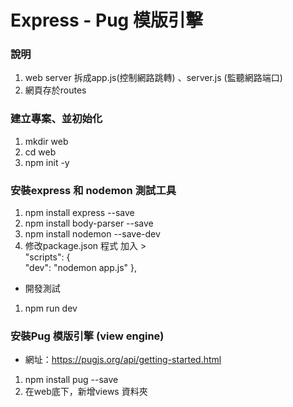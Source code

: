 # Express - Pug 模版引擊
### 說明
1. web server 拆成app.js(控制網路跳轉) 、server.js (監聽網路端口) 
2. 網頁存於routes 


### 建立專案、並初始化
1. mkdir web  
2. cd web
3. npm init -y

### 安裝express 和 nodemon 測試工具  
1. npm install express --save 
2. npm install body-parser --save
3. npm install nodemon --save-dev
4. 修改package.json 程式 加入 >  
   "scripts": {   
   "dev": "nodemon app.js"
   },
 - 開發測試
1. npm run dev   

### 安裝Pug 模版引擎 (view engine)
 - 網址：https://pugjs.org/api/getting-started.html
1. npm install pug --save
2. 在web底下，新增views 資料夾

